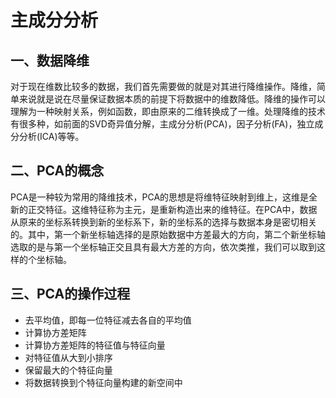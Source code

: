 # 主成分分析

## 一、数据降维

对于现在维数比较多的数据，我们首先需要做的就是对其进行降维操作。降维，简单来说就是说在尽量保证数据本质的前提下将数据中的维数降低。降维的操作可以理解为一种映射关系，例如函数，即由原来的二维转换成了一维。处理降维的技术有很多种，如前面的SVD奇异值分解，主成分分析(PCA)，因子分析(FA)，独立成分分析(ICA)等等。

## 二、PCA的概念

PCA是一种较为常用的降维技术，PCA的思想是将维特征映射到维上，这维是全新的正交特征。这维特征称为主元，是重新构造出来的维特征。在PCA中，数据从原来的坐标系转换到新的坐标系下，新的坐标系的选择与数据本身是密切相关的。其中，第一个新坐标轴选择的是原始数据中方差最大的方向，第二个新坐标轴选取的是与第一个坐标轴正交且具有最大方差的方向，依次类推，我们可以取到这样的个坐标轴。

## 三、PCA的操作过程

 -  去平均值，即每一位特征减去各自的平均值
 - 计算协方差矩阵
 -  计算协方差矩阵的特征值与特征向量
 -  对特征值从大到小排序
 -  保留最大的个特征向量
 -  将数据转换到个特征向量构建的新空间中
